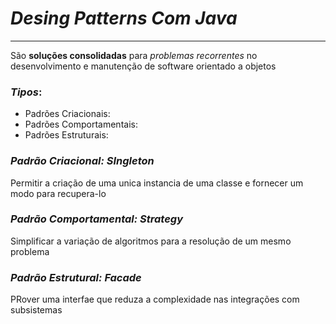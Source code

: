 # ***Desing Patterns Com Java***

---

São **soluções consolidadas** para *problemas recorrentes* no desenvolvimento e
manutenção de software orientado a objetos

### ***Tipos***:

- Padrões Criacionais:
- Padrões Comportamentais:
- Padrões Estruturais:

### ***Padrão Criacional: SIngleton***

Permitir a criação de uma unica instancia de uma classe e fornecer um modo
para recupera-lo

### ***Padrão Comportamental: Strategy***

Simplificar a variação de algoritmos para a resolução de um mesmo problema

### ***Padrão Estrutural: Facade***

PRover uma interfae que reduza a complexidade nas integrações com 
subsistemas


